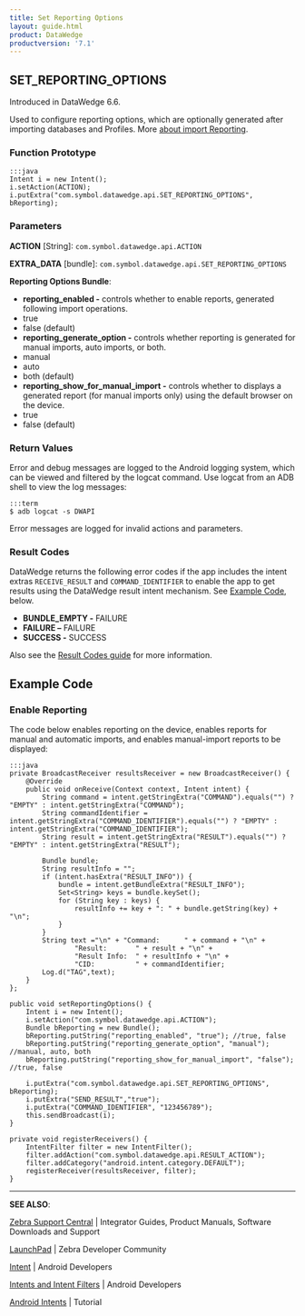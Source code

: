 ```yaml
---
title: Set Reporting Options 
layout: guide.html
product: DataWedge
productversion: '7.1'
---
```


## SET_REPORTING_OPTIONS

Introduced in DataWedge 6.6.

Used to configure reporting options, which are optionally generated after importing databases and Profiles. More [about import Reporting](../../settings/#reporting).

### Function Prototype

	:::java
	Intent i = new Intent();
	i.setAction(ACTION);
	i.putExtra("com.symbol.datawedge.api.SET_REPORTING_OPTIONS", bReporting);

### Parameters

**ACTION** [String]: `com.symbol.datawedge.api.ACTION`

**EXTRA_DATA** [bundle]: `com.symbol.datawedge.api.SET_REPORTING_OPTIONS`

**Reporting Options Bundle**:
* **reporting_enabled -** controls whether to enable reports, generated following import operations. 
 * true
 * false (default)
* **reporting_generate_option -** controls whether reporting is generated for manual imports, auto imports, or both.
 * manual
 * auto
 * both (default)
* **reporting_show_for_manual_import -** controls whether to displays a generated report (for manual imports only) using the default browser on the device. 
 * true
 * false (default)

### Return Values

Error and debug messages are logged to the Android logging system, which can be viewed and filtered by the logcat command. Use logcat from an ADB shell to view the log messages:

	:::term
	$ adb logcat -s DWAPI

Error messages are logged for invalid actions and parameters.

### Result Codes
 
DataWedge returns the following error codes if the app includes the intent extras `RECEIVE_RESULT` and `COMMAND_IDENTIFIER` to enable the app to get results using the DataWedge result intent mechanism. See [Example Code](#example), below.

* **BUNDLE_EMPTY -** FAILURE
* **FAILURE –** FAILURE
* **SUCCESS -** SUCCESS

Also see the [Result Codes guide](../resultinfo) for more information. 

## Example Code

### Enable Reporting

The code below enables reporting on the device, enables reports for manual and automatic imports, and enables manual-import reports to be displayed: 

	:::java
	private BroadcastReceiver resultsReceiver = new BroadcastReceiver() {
	    @Override
	    public void onReceive(Context context, Intent intent) {
	        String command = intent.getStringExtra("COMMAND").equals("") ? "EMPTY" : intent.getStringExtra("COMMAND");
	        String commandIdentifier = intent.getStringExtra("COMMAND_IDENTIFIER").equals("") ? "EMPTY" : intent.getStringExtra("COMMAND_IDENTIFIER");
	        String result = intent.getStringExtra("RESULT").equals("") ? "EMPTY" : intent.getStringExtra("RESULT");

	        Bundle bundle;
	        String resultInfo = "";
	        if (intent.hasExtra("RESULT_INFO")) {
	            bundle = intent.getBundleExtra("RESULT_INFO");
	            Set<String> keys = bundle.keySet();
	            for (String key : keys) {
	                resultInfo += key + ": " + bundle.getString(key) + "\n";
	            }
	        }
	        String text ="\n" + "Command:      " + command + "\n" +
	                "Result:       " + result + "\n" +
	                "Result Info:  " + resultInfo + "\n" +
	                "CID:          " + commandIdentifier;
	        Log.d("TAG",text);
	    }
	};

	public void setReportingOptions() {
	    Intent i = new Intent();
	    i.setAction("com.symbol.datawedge.api.ACTION");
	    Bundle bReporting = new Bundle();
	    bReporting.putString("reporting_enabled", "true"); //true, false
	    bReporting.putString("reporting_generate_option", "manual"); //manual, auto, both
	    bReporting.putString("reporting_show_for_manual_import", "false"); //true, false

	    i.putExtra("com.symbol.datawedge.api.SET_REPORTING_OPTIONS", bReporting);
	    i.putExtra("SEND_RESULT","true");
	    i.putExtra("COMMAND_IDENTIFIER", "123456789");
	    this.sendBroadcast(i);
	}
	 
	private void registerReceivers() {
	    IntentFilter filter = new IntentFilter();
	    filter.addAction("com.symbol.datawedge.api.RESULT_ACTION");
	    filter.addCategory("android.intent.category.DEFAULT");
	    registerReceiver(resultsReceiver, filter);
	}


<!-- PRIOR EXAMPLE GIVEN BY ENGINEERING (replaced by above 12/15/17)
	:::java
	Intent i = new Intent();
	i.setAction(ACTION);

	Bundle bReporting = new Bundle();
	bReporting.putString("reporting_enabled", "false"); //true, false
	bReporting.putString("reporting_generate_option", "both"); //manual, auto, both
	bReporting.putString("reporting_show_for_manual_import", "true"); //true, false

	i.putExtra("com.symbol.datawedge.api.SET_REPORTING_OPTIONS", bReporting);
	i.putExtra(ACTION_EXTRA_SEND_RESULT,"true");
	i.putExtra("COMMAND_IDENTIFIER", "123456789");
	this.sendBroadcast(i);

 -->



-----

**SEE ALSO**:

[Zebra Support Central](https://www.zebra.com/us/en/support-downloads.html) | Integrator Guides, Product Manuals, Software Downloads and Support

[LaunchPad](https://developer.zebra.com/welcome) | Zebra Developer Community

[Intent](https://developer.android.com/reference/android/content/Intent.html) | Android Developers

[Intents and Intent Filters](http://developer.android.com/guide/components/intents-filters.html) | Android Developers

[Android Intents](http://www.vogella.com/tutorials/AndroidIntent/article.html) | Tutorial
